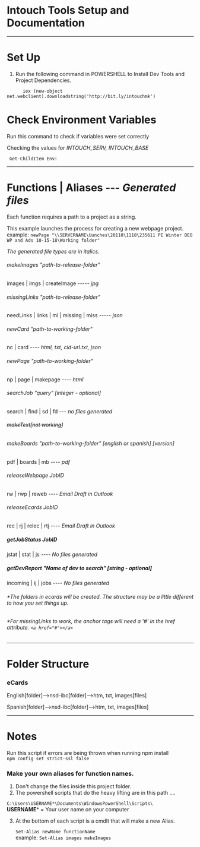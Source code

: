 


# Intouch Tools Setup and Documentation
***
# Set Up
<!-- 1. Install Scoop https://scoop.sh/ - Inside Powershell run this command to install scoop

      `iex (new-object net.webclient).downloadstring('https://get.scoop.sh')` -->
<!-- 2.  Map the networked intouch folder to your computer `\\SERVERNAME\US_CS_Web\InTouch`   
    Call this new mapped drive "`Z`".   
    https://support.microsoft.com/en-us/help/4026635/windows-map-a-network-drive -->
1.  Run the following command in POWERSHELL to Install Dev Tools and Project Dependencies.

```
      iex (new-object net.webclient).downloadstring('http://bit.ly/intouchmk')
```

<!--
# Install Dev Tools
1. Copy and execute this command in Powershell

```
      Scoop install git; Scoop install cygwin; Scoop bucket add extras; Scoop install atom; Scoop install nodejs; git clone https://github.com/plovemk/Intouch.git
```
2. Create a .npmrc file in the root directory of Intouch and put the next two lines of code in there to set ENV variables.

  \**This will skip puppeteer from downloading chromium. The version of chromium in Puppeteer is incompatible with windows. A working version of Chromium will be installed separately in a node package.*


        puppeteer_skip_chromium_download=true    
        PUPPETEER_CHROMIUM_REVISION=1.0.2

# Install Dependencies

      npm run getAlias; nad; nr pshell; npm install -g concurrently; nr setup

#### Steps 1 - 5 are the same as the line above.
1. Install Alias (skip this if you don't want this.) https://www.npmjs.com/package/@gkalpak/aliases   
`npm run getAlias`   
    ###### After Alias is installed:    
    Run `halp` for a list of all available aliases. Run `halp <category>` for a list of available aliases for a particular category (e.g. git, node, misc).

2.  Install dependencies   
  `npm install` or if you did step 2 `nad` -->

<!-- 3. Load the powershell files into the powershell directory.    
  `npm run pshell`  
  If you did step 2   `nr pshell`    


4. Install concurrently `npm install -g concurrently`
5. Run the Script to setup global dependencies and Scoop packages

      `nr setup`  -->

# Check Environment Variables
 Run this command to check if variables were set correctly

 Checking the values for *INTOUCH_SERV, INTOUCH_BASE*

     Get-ChildItem Env:

<!-- 1. Set up environment variables at the root of this project in a .env file - scroll down to bottom of the page. -->
<!-- 2. Set up environment variables in PowerShell - scroll down to bottom of the page. -->
<!-- ### Everything is ready. Read below to see available functions. -->


***
# Functions  | Aliases --- *Generated files*

Each function requires a path to a project as a string.

This example launches the process for creating a new webpage project.  
example: `newPage "\\SERVERNAME\Uunches\20110\1118\235611 PE Winter DEO WP and Ads 10-15-18\Working folder"`

*The generated file types are in italics.*
###### makeImages "path-to-release-folder"   
 images | imgs | createImage ----- *jpg*

###### missingLinks "path-to-release-folder"   
 needLinks | links | ml | missing | miss ----- *json*

###### newCard "path-to-working-folder"   
 nc | card ---- *html,* *txt,* *cid-url.txt,* *json*

###### newPage "path-to-working-folder"   
 np | page | makepage ---- *html*

###### searchJob "query" [integer - *optional*]
search | find | sd | fd --- *no files generated*

###### ~~makeText[not working]~~

###### makeBoards "path-to-working-folder" [english or spanish] [version]
  pdf | boards | mb ---- *pdf*

###### releaseWebpage JobID
rw | rwp | reweb ---- *Email Draft in Outlook*

###### releaseEcards JobID
rec | rj | relec | rtj ---- *Email Draft in Outlook*

##### getJobStatus JobID
jstat | stat | js ---- *No files generated*

##### getDevReport "Name of dev to search" [string - *optional*]
incoming | ij | jobs ---- *No files generated*

###### *The folders in ecards  will be created. The structure may be a little different to how you set things up.
###### *For missingLinks to work, the anchor tags will need a '#' in the href attribute. `<a href="#"></a>`

***

# Folder Structure
### eCards
English[folder]-->nsd-ibc[folder]-->htm, txt, images[files]

Spanish[folder]-->nsd-ibc[folder]-->htm, txt, images[files]
***

# Notes
Run this script if errors are being thrown when running npm install    
 `npm config set strict-ssl false`   


### Make your own aliases for function names.
1. Don't change the files inside this project folder.
2. The powershell scripts that do the heavy lifting are in this path ....

 `C:\Users\USERNAME*\Documents\WindowsPowerShell\Scripts\`  
  **USERNAME**\* = Your user name on your computer

3. At the bottom of each script is a cmdlt that will make a new Alias.

    `Set-Alias newName functionName`  
    example: `Set-Alias images makeImages`   
